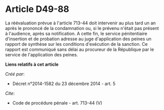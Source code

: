 # Article D49-88

La réévaluation prévue à l'article 713-44 doit intervenir au plus tard un an après le prononcé de la condamnation ou, si le
prévenu n'était pas présent à l'audience, après sa notification. A cette fin, le service pénitentiaire d'insertion et de
probation adresse au juge d'application des peines un rapport de synthèse sur les conditions d'exécution de la sanction. Ce
rapport est communiqué sans délai au procureur de la République par le service de l'application des peines.

**Liens relatifs à cet article**

_Créé par_:

  - Décret n°2014-1582 du 23 décembre 2014 - art. 5

_Cite_:

  - Code de procédure pénale - art. 713-44 (V)
